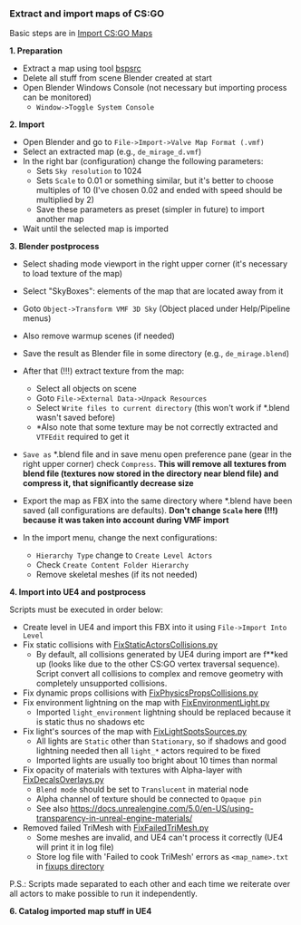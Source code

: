 ﻿### Extract and import maps of CS:GO

Basic steps are in [Import CS:GO Maps](https://www.youtube.com/watch?v=pX2ddaJzFHw&ab_channel=ItsJustChris)


**1. Preparation**
   - Extract a map using tool [bspsrc](https://github.com/ata4/bspsrc/releases)
   - Delete all stuff from scene Blender created at start
   - Open Blender Windows Console (not necessary but importing process can be monitored)
     * `Window->Toggle System Console`

**2. Import**
   - Open Blender and go to `File->Import->Valve Map Format (.vmf)`
   - Select an extracted map (e.g., `de_mirage_d.vmf`)
   - In the right bar (configuration) change the following parameters:
     * Sets `Sky resolution` to 1024
     * Sets `Scale` to 0.01 or something similar, but it's better to choose multiples of 10 
       (I've chosen 0.02 and ended with speed should be multiplied by 2)
     * Save these parameters as preset (simpler in future) to import another map
   - Wait until the selected map is imported

**3. Blender postprocess**
   - Select shading mode viewport in the right upper corner (it's necessary to load texture of the map)
   - Select "SkyBoxes": elements of the map that are located away from it
   - Goto `Object->Transform VMF 3D Sky` (Object placed under Help/Pipeline menus)
   - Also remove warmup scenes (if needed)
   - Save the result as Blender file in some directory (e.g., `de_mirage.blend`)
   - After that (!!!) extract texture from the map:
     * Select all objects on scene
     * Goto `File->External Data->Unpack Resources`
     * Select `Write files to current directory` (this won't work if *.blend wasn't saved before)
     * *Also note that some texture may be not correctly extracted and `VTFEdit` required to get it

   - `Save as` *.blend file and in save menu open preference pane (gear in the right upper corner) check `Compress`.
     **This will remove all textures from blend file (textures now stored in the directory near blend file) 
       and compress it, that significantly decrease size**

   - Export the map as FBX into the same directory where *.blend have been saved (all configurations are defaults). 
     **Don't change `Scale` here (!!!) because it was taken into account during VMF import**
   - In the import menu, change the next configurations:
     * `Hierarchy Type` change to `Create Level Actors`
     * Check `Create Content Folder Hierarchy`
     * Remove skeletal meshes (if its not needed)

**4. Import into UE4 and postprocess**

Scripts must be executed in order below:
- Create level in UE4 and import this FBX into it using `File->Import Into Level`
- Fix static collisions with [FixStaticActorsCollisions.py](../../Content/Python/Map/FixStaticActorsCollisions.py)
  * By default, all collisions generated by UE4 during import are f**ked up 
    (looks like due to the other CS:GO vertex traversal sequence). Script convert all collisions to complex
    and remove geometry with completely unsupported collisions.
- Fix dynamic props collisions with [FixPhysicsPropsCollisions.py](../../Content/Python/Map/FixPhysicsPropsCollisions.py)
- Fix environment lightning on the map with [FixEnvironmentLight.py](../../Content/Python/Map/FixEnvironmentLight.py)
  * Imported `light_environment` lightning should be replaced because it is static thus no shadows etc 
- Fix light's sources of the map with [FixLightSpotsSources.py](../../Content/Python/Map/FixLightSpotsSources.py)
  * All lights are `Static` other than `Stationary`, so if shadows and good lightning
    needed then all `light_*` actors required to be fixed
  * Imported lights are usually too bright about 10 times than normal 
- Fix opacity of materials with textures with Alpha-layer with [FixDecalsOverlays.py](../../Content/Python/Map/FixDecalsOverlays.py)
  * `Blend mode` should be set to `Translucent` in material node
  * Alpha channel of texture should be connected to `Opaque pin`
  * See also https://docs.unrealengine.com/5.0/en-US/using-transparency-in-unreal-engine-materials/
- Removed failed TriMesh with [FixFailedTriMesh.py](../../Content/Python/Map/FixFailedTriMesh.py)
  * Some meshes are invalid, and UE4 can't process it correctly (UE4 will print it in log file)
  * Store log file with 'Failed to cook TriMesh' errors 
    as `<map_name>.txt` in [fixups directory](../../Importing/fixups) 

P.S.: Scripts made separated to each other and each time we 
reiterate over all actors to make possible to run it independently.

**6. Catalog imported map stuff in UE4**